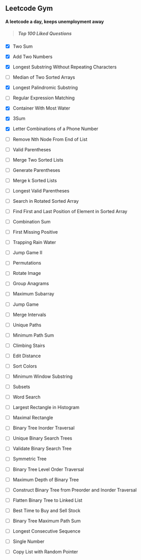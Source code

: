 Leetcode Gym
---------------
#### A leetcode a day, keeps unemployment away
>##### Top 100 Liked Questions
- [x] Two Sum
- [x] Add Two Numbers
- [x] Longest Substring Without Repeating Characters
- [ ] Median of Two Sorted Arrays
- [x] Longest Palindromic Substring
- [ ] Regular Expression Matching
- [x] Container With Most Water
- [x] 3Sum
- [x] Letter Combinations of a Phone Number
- [ ] Remove Nth Node From End of List
- [ ] Valid Parentheses
- [ ] Merge Two Sorted Lists
- [ ] Generate Parentheses
- [ ] Merge k Sorted Lists
- [ ] Longest Valid Parentheses
- [ ] Search in Rotated Sorted Array
- [ ] Find First and Last Position of Element in Sorted Array
- [ ] Combination Sum
- [ ] First Missing Positive
- [ ] Trapping Rain Water
- [ ] Jump Game II
- [ ] Permutations
- [ ] Rotate Image
- [ ] Group Anagrams
- [ ] Maximum Subarray
- [ ] Jump Game
- [ ] Merge Intervals
- [ ] Unique Paths
- [ ] Minimum Path Sum
- [ ] Climbing Stairs
- [ ] Edit Distance
- [ ] Sort Colors
- [ ] Minimum Window Substring
- [ ] Subsets 
- [ ] Word Search
- [ ] Largest Rectangle in Histogram
- [ ] Maximal Rectangle
- [ ] Binary Tree Inorder Traversal
- [ ] Unique Binary Search Trees
- [ ] Validate Binary Search Tree
- [ ] Symmetric Tree
- [ ] Binary Tree Level Order Traversal
- [ ] Maximum Depth of Binary Tree
- [ ] Construct Binary Tree from Preorder and Inorder Traversal
- [ ] Flatten Binary Tree to Linked List
- [ ] Best Time to Buy and Sell Stock
- [ ] Binary Tree Maximum Path Sum
- [ ] Longest Consecutive Sequence
- [ ] Single Number
- [ ] Copy List with Random Pointer

